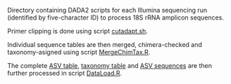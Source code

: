Directory containing DADA2 scripts for each Illumina sequencing run (identified by five-character ID) to process 18S rRNA amplicon sequences. 

Primer clipping is done using script [cutadapt.sh](./cutadapt.sh).

Individual sequence tables are then merged, chimera-checked and taxonomy-asigned using script [MergeChimTax.R](./MergeChimTax.R).

The complete [ASV table](../output/eukSeqtab.txt), [taxonomy table](../output/eukTax.txt) and [ASV sequences](../output/eukUniques.fasta) are then further processed in script [DataLoad.R](../DataLoad.R).
